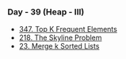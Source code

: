 ### Day - 39 (Heap - III)

-   [347. Top K Frequent Elements](./347_topKFrequentElements.md)
-   [218. The Skyline Problem](./218_theSkylineProblem.md)
-   [23. Merge k Sorted Lists](./23_mergeKSortedLists.md)